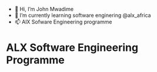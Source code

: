 
- 👋 Hi, I’m John Mwadime
- 🌱 I’m currently learning software enginering @alx_africa
- 📫 AlX Sofware Engineering programme

# ALX Software Engineering Programme

<!---
Scott-TechStar/alx-pre_course is a ✨ special ✨ repository because its `README.md` (this file) appears on your GitHub profile.
You can click the Preview link to take a look at your changes.
--->
